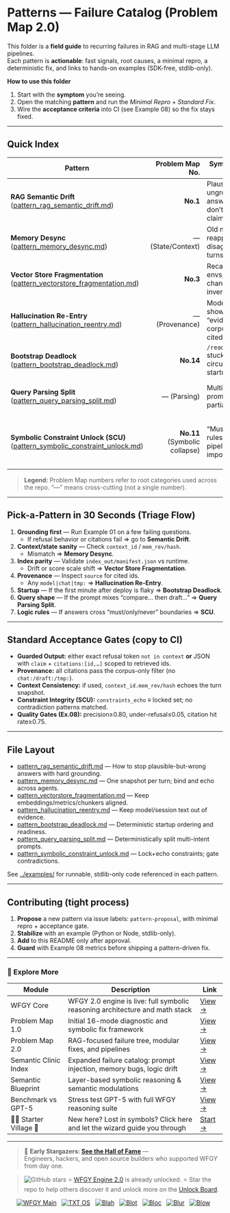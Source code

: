 # Patterns — Failure Catalog (Problem Map 2.0)

This folder is a **field guide** to recurring failures in RAG and multi-stage LLM pipelines.  
Each pattern is **actionable**: fast signals, root causes, a minimal repro, a deterministic fix, and links to hands-on examples (SDK-free, stdlib-only).

**How to use this folder**

1) Start with the **symptom** you’re seeing.  
2) Open the matching **pattern** and run the *Minimal Repro* + *Standard Fix*.  
3) Wire the **acceptance criteria** into CI (see Example 08) so the fix stays fixed.

---

## Quick Index

| Pattern | Problem Map No. | Symptoms you’ll see | Fix entrypoint |
|---|---:|---|---|
| **RAG Semantic Drift** ([pattern_rag_semantic_drift.md](./pattern_rag_semantic_drift.md)) | **No.1** | Plausible but ungrounded answers; citations don’t contain the claim | [Example 01](../examples/example_01_basic_fix.md), [Example 03](../examples/example_03_pipeline_patch.md) |
| **Memory Desync** ([pattern_memory_desync.md](./pattern_memory_desync.md)) | — (State/Context) | Old names/IDs reappear; agents disagree across turns | [Example 04](../examples/example_04_multi_agent_coordination.md) |
| **Vector Store Fragmentation** ([pattern_vectorstore_fragmentation.md](./pattern_vectorstore_fragmentation.md)) | **No.3** | Recall flips across envs; score scales change; rank inversions | [Example 05](../examples/example_05_vectorstore_repair.md) |
| **Hallucination Re-Entry** ([pattern_hallucination_reentry.md](./pattern_hallucination_reentry.md)) | — (Provenance) | Model’s prior text shows up as “evidence”; non-corpus sources cited | [Example 06](../examples/example_06_prompt_injection_block.md) |
| **Bootstrap Deadlock** ([pattern_bootstrap_deadlock.md](./pattern_bootstrap_deadlock.md)) | **No.14** | `/readyz` stuck/flapping; circular waits at startup | [Example 07](../examples/example_07_bootstrap_ordering.md) |
| **Query Parsing Split** ([pattern_query_parsing_split.md](./pattern_query_parsing_split.md)) | — (Parsing) | Multi-intent prompts answered partially or mixed | [Example 03](../examples/example_03_pipeline_patch.md), [Example 04](../examples/example_04_multi_agent_coordination.md) |
| **Symbolic Constraint Unlock (SCU)** ([pattern_symbolic_constraint_unlock.md](./pattern_symbolic_constraint_unlock.md)) | **No.11** (Symbolic collapse) | “Must/Only/Never” rules vanish mid-pipeline; impossible states | [Example 03](../examples/example_03_pipeline_patch.md), [Example 04](../examples/example_04_multi_agent_coordination.md), [Example 08](../examples/example_08_eval_rag_quality.md) |


> **Legend:** Problem Map numbers refer to root categories used across the repo. “—” means cross-cutting (not a single number).

---

## Pick-a-Pattern in 30 Seconds (Triage Flow)

1. **Grounding first** — Run Example 01 on a few failing questions.  
   - If refusal behavior or citations fail ⇒ go to **Semantic Drift**.  
2. **Context/state sanity** — Check `context_id` / `mem_rev/hash`.  
   - Mismatch ⇒ **Memory Desync**.  
3. **Index parity** — Validate `index_out/manifest.json` vs runtime.  
   - Drift or score scale shift ⇒ **Vector Store Fragmentation**.  
4. **Provenance** — Inspect `source` for cited ids.  
   - Any `model|chat|tmp:` ⇒ **Hallucination Re-Entry**.  
5. **Startup** — If the first minute after deploy is flaky ⇒ **Bootstrap Deadlock**.  
6. **Query shape** — If the prompt mixes “compare… then draft…” ⇒ **Query Parsing Split**.  
7. **Logic rules** — If answers cross “must/only/never” boundaries ⇒ **SCU**.

---

## Standard Acceptance Gates (copy to CI)

- **Guarded Output:** either exact refusal token `not in context` **or** JSON with `claim` + `citations:[id,…]` scoped to retrieved ids.  
- **Provenance:** all citations pass the corpus-only filter (no `chat:/draft:/tmp:`).  
- **Context Consistency:** if used, `context_id.mem_rev/hash` echoes the turn snapshot.  
- **Constraint Integrity (SCU):** `constraints_echo` ≡ locked set; no contradiction patterns matched.  
- **Quality Gates (Ex.08):** precision≥0.80, under-refusal≤0.05, citation hit rate≥0.75.

---

## File Layout

- [pattern_rag_semantic_drift.md](./pattern_rag_semantic_drift.md) — How to stop plausible-but-wrong answers with hard grounding.  
- [pattern_memory_desync.md](./pattern_memory_desync.md) — One snapshot per turn; bind and echo across agents.  
- [pattern_vectorstore_fragmentation.md](./pattern_vectorstore_fragmentation.md) — Keep embeddings/metrics/chunkers aligned.  
- [pattern_hallucination_reentry.md](./pattern_hallucination_reentry.md) — Keep model/session text out of evidence.  
- [pattern_bootstrap_deadlock.md](./pattern_bootstrap_deadlock.md) — Deterministic startup ordering and readiness.  
- [pattern_query_parsing_split.md](./pattern_query_parsing_split.md) — Deterministically split multi-intent prompts.  
- [pattern_symbolic_constraint_unlock.md](./pattern_symbolic_constraint_unlock.md) — Lock+echo constraints; gate contradictions.

See [../examples/](../examples/README.md) for runnable, stdlib-only code referenced in each pattern.


---

## Contributing (tight process)

1. **Propose** a new pattern via issue labels: `pattern-proposal`, with minimal repro + acceptance gate.  
2. **Stabilize** with an example (Python or Node, stdlib-only).  
3. **Add** to this README only after approval.  
4. **Guard** with Example 08 metrics before shipping a pattern-driven fix.

---


### 🧭 Explore More

| Module                | Description                                              | Link     |
|-----------------------|----------------------------------------------------------|----------|
| WFGY Core             | WFGY 2.0 engine is live: full symbolic reasoning architecture and math stack | [View →](https://github.com/onestardao/WFGY/tree/main/core/README.md) |
| Problem Map 1.0       | Initial 16-mode diagnostic and symbolic fix framework    | [View →](https://github.com/onestardao/WFGY/tree/main/ProblemMap/README.md) |
| Problem Map 2.0       | RAG-focused failure tree, modular fixes, and pipelines   | [View →](https://github.com/onestardao/WFGY/blob/main/ProblemMap/rag-architecture-and-recovery.md) |
| Semantic Clinic Index | Expanded failure catalog: prompt injection, memory bugs, logic drift | [View →](https://github.com/onestardao/WFGY/blob/main/ProblemMap/SemanticClinicIndex.md) |
| Semantic Blueprint    | Layer-based symbolic reasoning & semantic modulations   | [View →](https://github.com/onestardao/WFGY/tree/main/SemanticBlueprint/README.md) |
| Benchmark vs GPT-5    | Stress test GPT-5 with full WFGY reasoning suite         | [View →](https://github.com/onestardao/WFGY/tree/main/benchmarks/benchmark-vs-gpt5/README.md) |
| 🧙‍♂️ Starter Village 🏡 | New here? Lost in symbols? Click here and let the wizard guide you through | [Start →](https://github.com/onestardao/WFGY/blob/main/StarterVillage/README.md) |

---

> 👑 **Early Stargazers: [See the Hall of Fame](https://github.com/onestardao/WFGY/tree/main/stargazers)** —  
> Engineers, hackers, and open source builders who supported WFGY from day one.

> <img src="https://img.shields.io/github/stars/onestardao/WFGY?style=social" alt="GitHub stars"> ⭐ [WFGY Engine 2.0](https://github.com/onestardao/WFGY/blob/main/core/README.md) is already unlocked. ⭐ Star the repo to help others discover it and unlock more on the [Unlock Board](https://github.com/onestardao/WFGY/blob/main/STAR_UNLOCKS.md).

<div align="center">

[![WFGY Main](https://img.shields.io/badge/WFGY-Main-red?style=flat-square)](https://github.com/onestardao/WFGY)
&nbsp;
[![TXT OS](https://img.shields.io/badge/TXT%20OS-Reasoning%20OS-orange?style=flat-square)](https://github.com/onestardao/WFGY/tree/main/OS)
&nbsp;
[![Blah](https://img.shields.io/badge/Blah-Semantic%20Embed-yellow?style=flat-square)](https://github.com/onestardao/WFGY/tree/main/OS/BlahBlahBlah)
&nbsp;
[![Blot](https://img.shields.io/badge/Blot-Persona%20Core-green?style=flat-square)](https://github.com/onestardao/WFGY/tree/main/OS/BlotBlotBlot)
&nbsp;
[![Bloc](https://img.shields.io/badge/Bloc-Reasoning%20Compiler-blue?style=flat-square)](https://github.com/onestardao/WFGY/tree/main/OS/BlocBlocBloc)
&nbsp;
[![Blur](https://img.shields.io/badge/Blur-Text2Image%20Engine-navy?style=flat-square)](https://github.com/onestardao/WFGY/tree/main/OS/BlurBlurBlur)
&nbsp;
[![Blow](https://img.shields.io/badge/Blow-Game%20Logic-purple?style=flat-square)](https://github.com/onestardao/WFGY/tree/main/OS/BlowBlowBlow)
&nbsp;
</div>



